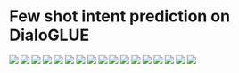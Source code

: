 # Few shot intent prediction on DialoGLUE
![](https://i.imgur.com/3znYtST.jpg)
![](https://i.imgur.com/dr3kOT1.jpg)
![](https://i.imgur.com/6kmYRvI.jpg)
![](https://i.imgur.com/RhqmNHD.jpg)
![](https://i.imgur.com/0t89eE7.jpg)
![](https://i.imgur.com/dL6SQgl.jpg)
![](https://i.imgur.com/bp4rtaP.jpg)
![](https://i.imgur.com/hoFOPMt.jpg)
![](https://i.imgur.com/aRNpMnw.jpg)
![](https://i.imgur.com/WacuaIg.jpg)
![](https://i.imgur.com/SRUkHvm.jpg)
![](https://i.imgur.com/cvcwQZS.jpg)
![](https://i.imgur.com/5SHyTH8.jpg)
![](https://i.imgur.com/aTgBDZV.jpg)
![](https://i.imgur.com/AMUbZ2I.jpg)
![](https://i.imgur.com/J53kMkS.jpg)
![](https://i.imgur.com/ZhHTIT1.jpg)
